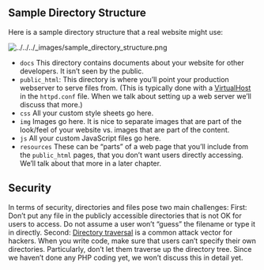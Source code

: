 ## Sample Directory Structure

Here is a sample directory structure that a real website might use:

![../../../_images/sample_directory_structure.png](https://web-development-class.readthedocs.io/en/latest/_images/sample_directory_structure.png)

- `docs` This directory contains documents about your website for other developers. It isn’t seen by the public.
- `public_html`: This directory is where you’ll point your production webserver to serve files from. (This is typically done with a [VirtualHost](http://httpd.apache.org/docs/2.4/vhosts/examples.html) in the `httpd.conf` file. When we talk about setting up a web server we’ll discuss that more.)
- `css` All your custom style sheets go here.
- `img` Images go here. It is nice to separate images that are part of the look/feel of your website vs. images that are part of the content.
- `js` All your custom JavaScript files go here.
- `resources` These can be “parts” of a web page that you’ll include from the `public_html` pages, that you don’t want users directly accessing. We’ll talk about that more in a later chapter.

## Security

In terms of security, directories and files pose two main challenges: First: Don’t put any file in the publicly accessible directories that is not OK for users to access. Do not assume a user won’t “guess” the filename or type it in directly. Second: [Directory traversal](http://en.wikipedia.org/wiki/Directory_traversal_attack) is a common attack vector for hackers. When you write code, make sure that users can’t specify their own directories. Particularly, don’t let them traverse up the directory tree. Since we haven’t done any PHP coding yet, we won’t discuss this in detail yet.

